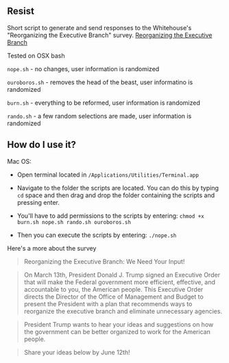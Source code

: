 ## Resist

Short script to generate and send responses to the Whitehouse's "Reorganizing the Executive Branch" survey.
[Reorganizing the Executive Branch](https://www.whitehouse.gov/reorganizing-the-executive-branch)

Tested on OSX bash

`nope.sh` - no changes, user information is randomized

`ouroboros.sh` - removes the head of the beast, user informatino is randomized

`burn.sh` - everything to be reformed, user information is randomized

`rando.sh` - a few random selections are made, user information is randomized


## How do I use it?

Mac OS:

* Open terminal located in `/Applications/Utilities/Terminal.app`

* Navigate to the folder the scripts are located. You can do this by typing `cd` space and then drag and drop the folder containing the scripts and pressing enter.

* You'll have to add permissions to the scripts by entering: `chmod +x burn.sh nope.sh rando.sh ouroboros.sh`

* Then you can execute the scripts by entering: `./nope.sh`


Here's a more about the survey

>Reorganizing the Executive Branch: We Need Your Input!

>On March 13th, President Donald J. Trump signed an Executive Order that will make the Federal government more efficient, effective, and accountable to you, the American people. This Executive Order directs the Director of the Office of Management and Budget to present the President with a plan that recommends ways to reorganize the executive branch and eliminate unnecessary agencies. 

>President Trump wants to hear your ideas and suggestions on how the government can be better organized to work for the American people. 

>Share your ideas below by June 12th!
